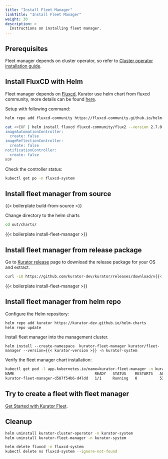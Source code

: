 ```yaml
---
title: "Install Fleet Manager"
linkTitle: "Install Fleet Manager"
weight: 30
description: >
  Instructions on installing fleet manager.
---
```


## Prerequisites

Fleet manager depends on cluster operator, so refer to [Cluster operator installation guide](/docs/setup/install-cluster-operator).

## Install FluxCD with Helm

Fleet manager depends on [Fluxcd](https://fluxcd.io/flux/), Kurator use helm chart from fluxcd community, more details can be found [here](https://github.com/fluxcd-community/helm-charts).

Setup with following command:

```bash
helm repo add fluxcd-community https://fluxcd-community.github.io/helm-charts

cat <<EOF | helm install fluxcd fluxcd-community/flux2 --version 2.7.0 -n fluxcd-system --create-namespace -f -
imageAutomationController:
  create: false
imageReflectionController:
  create: false
notificationController:
  create: false
EOF
```

Check the controller status:

```bash
kubectl get po -n fluxcd-system
```

## Install fleet manager from source

{{< boilerplate build-from-source >}}

Change directory to the helm charts

```bash
cd out/charts/
```

{{< boilerplate install-fleet-manager >}}

## Install fleet manager from release package

Go to [Kurator release](https://github.com/kurator-dev/kurator/releases) page to download the release package for your OS and extract.

```bash
curl -LO https://github.com/kurator-dev/kurator/releases/download/v{{< kurator-version >}}/fleet-manager-{{< kurator-version >}}.tgz
```


{{< boilerplate install-fleet-manager >}}


## Install fleet manager from helm repo

Configure the Helm repository:

```bash
helm repo add kurator https://kurator-dev.github.io/helm-charts
helm repo update
```

Install fleet manager into the management cluster.

```console
helm install --create-namespace  kurator-fleet-manager kurator/fleet-manager --version={{< kurator-version >}} -n kurator-system 
```

Verify the fleet manager chart installation:

```bash
kubectl get pod -l app.kubernetes.io/name=kurator-fleet-manager -n kurator-system
NAME                                    READY   STATUS    RESTARTS   AGE
kurator-fleet-manager-d587f54b6-d4ldd   1/1     Running   0          53s
```

## Try to create a fleet with fleet manager

[Get Started with Kurator Fleet](/docs/fleet-manager/create-fleet).

## Cleanup

```bash
helm uninstall kurator-cluster-operator -n kurator-system
helm uninstall kurator-fleet-manager -n kurator-system
```

```bash
helm delete fluxcd -n fluxcd-system
kubectl delete ns fluxcd-system --ignore-not-found
```

